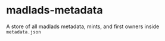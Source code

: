 # madlads-metadata

A store of all madlads metadata, mints, and first owners inside `metadata.json`
